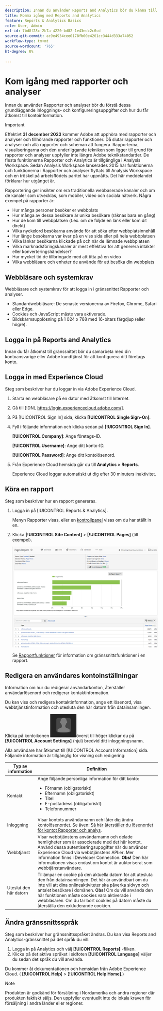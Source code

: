 ```yaml
---
description: Innan du använder Reports and Analytics bör du känna till dessa grundläggande inloggnings- och konfigureringsuppgifter och hur du får åtkomst till kontoinformation.
title: Komma igång med Reports and Analytics
feature: Reports & Analytics Basics
role: User, Admin
exl-id: 7bd8f28c-2b7a-4220-bd82-1e43edc2c0cd
source-git-commit: ac9e4934cee0178fb00e4201cc3444d333a74052
workflow-type: tm+mt
source-wordcount: '765'
ht-degree: 0%

---
```


# Kom igång med rapporter och analyser

Innan du använder Rapporter och analyser bör du förstå dessa grundläggande inloggnings- och konfigureringsuppgifter och hur du får åtkomst till kontoinformation.

>[!IMPORTANT]
>Effektivt **31 december 2023** kommer Adobe att upphöra med rapporter och analyser och tillhörande rapporter och funktioner. Då slutar rapporter och analyser och alla rapporter och scheman att fungera. Rapporterna, visualiseringarna och den underliggande tekniken som ligger till grund för rapporter och analyser uppfyller inte längre Adobe teknikstandarder. De flesta funktionerna Rapporter och Analytics är tillgängliga i Analysis Workspace. Sedan Analysis Workspace lanserades 2015 har funktionerna och funktionerna i Rapporter och analyser flyttats till Analysis Workspace och en tröskel på arbetsflödets paritet har uppnåtts. Det här meddelandet förklarar hur utgånget är.

Rapportering ger insikter om era traditionella webbaserade kanaler och om de kanaler som utvecklas, som mobiler, video och sociala nätverk. Några exempel på rapporter är:

* Hur många personer besöker er webbplats
* Hur många av dessa besökare är unika besökare (räknas bara en gång)
* Hur de kom till webbplatsen (t.ex. om de följde en länk eller kom dit direkt)
* Vilka nyckelord besökarna använde för att söka efter webbplatsinnehåll
* Hur länge besökarna var kvar på en viss sida eller på hela webbplatsen
* Vilka länkar besökarna klickade på och när de lämnade webbplatsen
* Vilka marknadsföringskanaler är mest effektiva för att generera intäkter eller konverteringshändelser?
* Hur mycket tid de tillbringade med att titta på en video
* Vilka webbläsare och enheter de använde för att besöka din webbplats

## Webbläsare och systemkrav

Webbläsare och systemkrav för att logga in i gränssnittet Rapporter och analyser.

* Standardwebbläsare: De senaste versionerna av Firefox, Chrome, Safari eller Edge.
* Cookies och JavaScript måste vara aktiverade.
* Bildskärmsupplösning på 1 024 x 768 med 16-bitars färgdjup (eller högre).

## Logga in på Reports and Analytics

Innan du får åtkomst till gränssnittet bör du samarbeta med din kontoansvarige eller Adobe kundtjänst för att konfigurera ditt företags konto.

## Logga in med Experience Cloud

Steg som beskriver hur du loggar in via Adobe Experience Cloud.

1. Starta en webbläsare på en dator med åtkomst till Internet.
1. Gå till [!DNL https://login.experiencecloud.adobe.com/].
1. På [!UICONTROL Sign In] sida, klicka **[!UICONTROL Single Sign-On]**.
1. Fyll i följande information och klicka sedan på **[!UICONTROL Sign In]**.

   **[!UICONTROL Company]**: Ange företags-ID.

   **[!UICONTROL Username]**: Ange ditt konto-ID.

   **[!UICONTROL Password]**: Ange ditt kontolösenord.
1. Från Experience Cloud hemsida går du till **Analytics > Reports**.

   Experience Cloud loggar automatiskt ut dig efter 30 minuters inaktivitet.

## Köra en rapport

Steg som beskriver hur en rapport genereras.

1. Logga in på [!UICONTROL Reports & Analytics].

   Menyn Rapporter visas, eller en [kontrollpanel](/help/analyze/reports-analytics/dashboard.md) visas om du har ställt in en.

1. Klicka **[!UICONTROL Site Content]** > **[!UICONTROL Pages]** (till exempel).

   ![](assets/pages_report.png)

   Se [Rapportfunktioner](/help/analyze/reports-analytics/overview/report-overview.md) för information om gränssnittsfunktioner i en rapport.

## Redigera en användares kontoinställningar

Information om hur du redigerar användarkonton, återställer användarlösenord och redigerar kontaktinformation.

Du kan visa och redigera kontaktinformation, ange ett lösenord, visa webbtjänstinformation och utesluta den här datorn från datainsamlingen.

Klicka på kontoikonen ![](assets/account.png)överst till höger klickar du på **[!UICONTROL Account Settings]** (hjul) bredvid ditt inloggningsnamn.

Alla användare har åtkomst till [!UICONTROL Account Information] sida. Följande information är tillgänglig för visning och redigering:

| Typ av information | Definition |
| --- | --- |
| Kontakt | Ange följande personliga information för ditt konto:<ul><li>Förnamn (obligatoriskt)</li><li>Efternamn (obligatoriskt)</li><li>Titel</li><li>E-postadress (obligatoriskt)</li><li>Telefonnummer</li></ul> |
| Inloggning | Visar kontots användarnamn och låter dig ändra kontolösenordet. Se även: [Så här återställer du lösenordet för kontot Rapporter och analys](https://experienceleague.adobe.com/docs/analytics/technotes/troubleshoot-login.html). |
| Webbtjänst | Visar webbtjänstens användarnamn och delade hemligheter som är associerade med det här kontot. Använd dessa autentiseringsuppgifter när du använder Experience Cloud via webbtjänstens API:er. Mer information finns i Developer Connection. **Obs!** Den här informationen visas endast om kontot är auktoriserat som webbtjänstanvändare. |
| Uteslut den här datorn | Tillämpar en cookie på den aktuella datorn för att utesluta den från datainsamlingen. Det här är användbart om du inte vill att dina onlineaktiviteter ska påverka sidvyn och antalet besökare i domänen. **Obs!** Om du vill använda den här funktionen måste cookies vara aktiverade i webbläsaren. Om du tar bort cookies på datorn måste du återställa den exkluderande cookien. |

## Ändra gränssnittsspråk

Steg som beskriver hur gränssnittsspråket ändras. Du kan visa Reports and Analytics-gränssnittet på det språk du vill.

1. Logga in på Analytics och välj **[!UICONTROL Reports]** -fliken.
1. Klicka på det aktiva språket i sidfoten **[!UICONTROL Language]** väljer du sedan det språk du vill använda.

Du kommer åt dokumentationen och hemsidan från Adobe Experience Cloud. ( **[!UICONTROL Help]** > **[!UICONTROL Help Home]**.)

>[!NOTE]
>Produkten är godkänd för försäljning i Nordamerika och andra regioner där produkten faktiskt säljs. Den uppfyller eventuellt inte de lokala kraven för försäljning i andra länder eller regioner.
